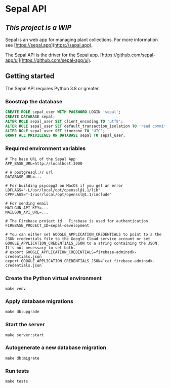 # Sepal API

## _This project is a WIP_

Sepal is an web app for managing plant collections. For more information see [https://sepal.app](https://sepal.app).

The Sepal API is the driver for the Sepal app. [https://github.com/sepal-app/ui](https://github.com/sepal-app/ui).

## Getting started

The Sepal API requires Python 3.8 or greater.

### Boostrap the database

```sql
CREATE ROLE sepal_user WITH PASSWORD LOGIN 'sepal';
CREATE DATABASE sepal;
ALTER ROLE sepal_user SET client_encoding TO 'utf8';
ALTER ROLE sepal_user SET default_transaction_isolation TO 'read committed';
ALTER ROLE sepal_user SET timezone TO 'UTC';
GRANT ALL PRIVILEGES ON DATABASE sepal TO sepal_user;
```

### Required environment variables

```
# The base URL of the Sepal App
APP_BASE_URL=http://localhost:3000

# A postgresql:// url
DATABASE_URL=...

# For building psycopg2 on MacOS if you get an error
LDFLAGS="-L/usr/local/opt/openssl@1.1/lib"
CPPFLAGS="-I/usr/local/opt/openssl@1.1/include"

# For sending email
MAILGUN_API_KEY=...
MAILGUN_API_URL=...

# The Firebase project id.  Firebase is used for authentication.
FIREBASE_PROJECT_ID=sepal-development

# You can either set GOOGLE_APPLICATION_CREDENTIALS to point to a the JSON credentials file to the Google Cloud service account or set GOOGLE_APPLICATION_CREDENTIALS_JSON to a string containing the JSON.  It's not necessary to set both.
# export GOOGLE_APPLICATION_CREDENTIALS=firebase-adminsdk-credentials.json
export GOOGLE_APPLICATION_CREDENTIALS_JSON=`cat firebase-adminsdk-credentials.json`
```

### Create the Python virtual environment

```
make venv
```

### Apply database migrations

```
make db:upgrade
```

### Start the server

```
make server:start
```

### Autogenerate a new database migration

```
make db:migrate
```

### Run tests

```
make tests
```
